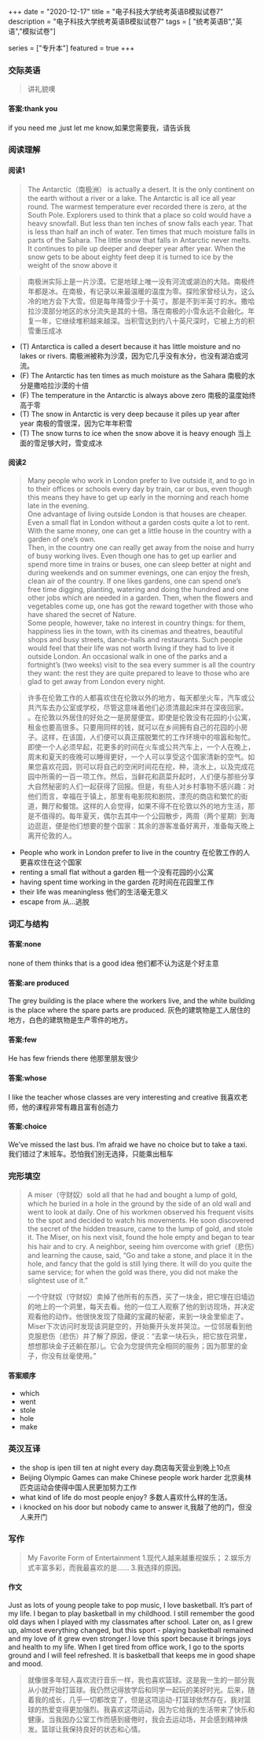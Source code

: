 +++
date = "2020-12-17"
title = "电子科技大学统考英语B模拟试卷7"
description = "电子科技大学统考英语B模拟试卷7"
tags = [ "统考英语B","英语","模拟试卷"]
 
series = ["专升本"]
featured = true
+++

### 交际英语 
> 讲礼貌噢
#### 答案:thank you
if you need me ,just let me know,如果您需要我，请告诉我

### 阅读理解
#### 阅读1
> The Antarctic（南极洲） is actually a desert. It is the only continent on the earth without a river or a lake.
  The Antarctic is all ice all year round. The warmest temperature ever recorded there is zero, at the South Pole. Explorers used to think that a place so cold would have a heavy snowfall. But less than ten inches of snow falls each year. That is less than half an inch of water. Ten times that much moisture falls in parts of the Sahara.
  The little snow that falls in Antarctic never melts. It continues to pile up deeper and deeper year after year. When the snow gets to be about eighty feet deep it is turned to ice by the weight of the snow above it

> 南极洲实际上是一片沙漠。它是地球上唯一没有河流或湖泊的大陆。南极终年都是冰。在南极，有记录以来最温暖的温度为零。探险家曾经认为，这么冷的地方会下大雪。但是每年降雪少于十英寸。那是不到半英寸的水。撒哈拉沙漠部分地区的水分流失是其的十倍。落在南极的小雪永远不会融化。年复一年，它继续堆积越来越深。当积雪达到约八十英尺深时，它被上方的积雪重压成冰

* (T) Antarctica is called a desert because it has little moisture and no lakes or rivers. 南极洲被称为沙漠，因为它几乎没有水分，也没有湖泊或河流。
* (F) The Antarctic has ten times as much moisture as the Sahara 南极的水分是撒哈拉沙漠的十倍
* (F) The temperature in the Antarctic is always above zero 南极的温度始终高于零
* (T) The snow in Antarctic is very deep because it piles up year after year 南极的雪很深，因为它年年积雪
* (T) The snow turns to ice when the snow above it is heavy enough 当上面的雪足够大时，雪变成冰
#### 阅读2
> Many people who work in London prefer to live outside it, and to go in to their offices or schools every day by train, car or bus, even though this means they have to get up early in the morning and reach home late in the evening.  
  One advantage of living outside London is that houses are cheaper. Even a small flat in London without a garden costs quite a lot to rent. With the same money, one can get a little house in the country with a garden of one’s own.  
  Then, in the country one can really get away from the noise and hurry of busy working lives. Even though one has to get up earlier and spend more time in trains or buses, one can sleep better at night and during weekends and on summer evenings, one can enjoy the fresh, clean air of the country. If one likes gardens, one can spend one’s free time digging, planting, watering and doing the hundred and one other jobs which are needed in a garden. Then, when the flowers and vegetables come up, one has got the reward together with those who have shared the secret of Nature.  
  Some people, however, take no interest in country things: for them, happiness lies in the town, with its cinemas and theatres, beautiful shops and busy streets, dance-halls and restaurants. Such people would feel that their life was not worth living if they had to live it outside London. An occasional walk in one of the parks and a fortnight’s (two weeks) visit to the sea every summer is all the country they want: the rest they are quite prepared to leave to those who are glad to get away from London every night. 

> 许多在伦敦工作的人都喜欢住在伦敦以外的地方，每天都坐火车，汽车或公共汽车去办公室或学校，尽管这意味着他们必须清晨起床并在深夜回家。 。在伦敦以外居住的好处之一是房屋便宜。即使是伦敦没有花园的小公寓，租金也要高很多。只要用同样的钱，就可以在乡间拥有自己的花园的小房子。这样，在该国，人们便可以真正摆脱繁忙的工作环境中的喧嚣和匆忙。即使一个人必须早起，花更多的时间在火车或公共汽车上，一个人在晚上，周末和夏天的夜晚可以睡得更好，一个人可以享受这个国家清新的空气。如果您喜欢花园，则可以将自己的空闲时间花在挖，种，浇水上，以及完成花园中所需的一百一项工作。然后，当鲜花和蔬菜升起时，人们便与那些分享大自然秘密的人们一起获得了回报。但是，有些人对乡村事物不感兴趣：对他们而言，幸福在于镇上，那里有电影院和剧院，漂亮的商店和繁忙的街道，舞厅和餐馆。这样的人会觉得，如果不得不在伦敦以外的地方生活，那是不值得的。每年夏天，偶尔去其中一个公园散步，两周（两个星期）到海边逛逛，便是他们想要的整个国家：其余的游客准备好离开，准备每天晚上离开伦敦的人。
* People who work in London prefer to live in the country 在伦敦工作的人更喜欢住在这个国家
* renting a small flat without a garden 租一个没有花园的小公寓
* having spent time working in the garden 花时间在花园里工作
* their life was meaningless 他们的生活毫无意义
* escape from 从...逃脱
### 词汇与结构
#### 答案:none
none of them thinks that is a good idea  他们都不认为这是个好主意
#### 答案:are produced
The grey building is the place where the workers live, and the white building is the place where the spare parts are produced. 灰色的建筑物是工人居住的地方，白色的建筑物是生产零件的地方。
#### 答案:few
He has few friends there  他那里朋友很少
#### 答案:whose 
I like the teacher whose classes are very interesting and creative  我喜欢老师，他的课程非常有趣且富有创造力
#### 答案:choice
We’ve missed the last bus. I’m afraid we have no choice but to take a taxi. 我们错过了末班车。恐怕我们别无选择，只能乘出租车
### 完形填空
> A miser（守财奴）sold all that he had and bought a lump of gold, which he buried in a hole in the ground by the side of an old wall and went to look at daily. One of his workmen observed his frequent visits to the spot and decided to watch his movements. He soon discovered the secret of the hidden treasure, came to the lump of gold, and stole it. The Miser, on his next visit, found the hole empty and began to tear his hair and to cry. A neighbor, seeing him overcome with grief（悲伤）and learning the cause, said, “Go and take a stone, and place it in the hole, and fancy that the gold is still lying there. It will do you quite the same service; for when the gold was there, you did not make the slightest use of it.” 

> 一个守财奴（守财奴）卖掉了他所有的东西，买了一块金，把它埋在旧墙边的地上的一个洞里，每天去看。他的一位工人观察了他的到访现场，并决定观看他的动作。他很快发现了隐藏的宝藏的秘密，来到一块金里偷走了。 Miser下次访问时发现该洞是空的，开始撕开头发并哭泣。一位邻居看到他克服悲伤（悲伤）并了解了原因，便说：“去拿一块石头，把它放在洞里，想想那块金子还躺在那儿。它会为您提供完全相同的服务；因为那里的金子，你没有丝毫使用。”
#### 答案顺序
* which
* went
* stole
* hole
* make
### 英汉互译
* the shop is ipen till ten at night every day.商店每天营业到晚上10点
* Beijing Olympic Games can make Chinese people work harder 北京奥林匹克运动会使得中国人民更加努力工作
* what kind of life do most people enjoy? 多数人喜欢什么样的生活。
* i knocked on his door but nobody came to answer it,我敲了他的门，但没人来开门

### 写作 
> My Favorite Form of Entertainment
  1.现代人越来越重视娱乐；
  2.娱乐方式丰富多彩，而我最喜欢的是……
  3.我选择的原因。

#### 作文
Just as lots of young people take to pop music, I love basketball. It’s part of my life. I began to play basketball in my childhood. I still remember the good old days when I played with my classmates after school. Later on, as I grew up, almost everything changed, but this sport - playing basketball remained and my love of it grew even stronger.I love this sport because it brings joys and health to my life. When I get tired from office work, I go to the sports ground and I will feel refreshed. It is basketball that keeps me in good shape and mood.

> 就像很多年轻人喜欢流行音乐一样，我也喜欢篮球。这是我一生的一部分我从小就开始打篮球。我仍然记得放学后和同学一起玩的美好时光。后来，随着我的成长，几乎一切都改变了，但是这项运动-打篮球依然存在，我对篮球的热爱变得更加强烈。我喜欢这项运动，因为它给我的生活带来了快乐和健康。当我因办公室工作而感到疲倦时，我会去运动场，并会感到精神焕发。篮球让我保持良好的状态和心情。
